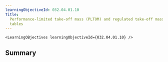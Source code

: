 ```yaml
---
learningObjectiveId: 032.04.01.10
Title:
  Performance-limited take-off mass (PLTOM) and regulated take-off mass (RTOM)
  tables
---
```


```tsx eval
<LearningOBjectives learningObjectiveId={032.04.01.10} />
```

## Summary
